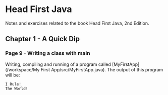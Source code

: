 # Head First Java
Notes and exercises related to the book Head First Java, 2nd Edition.

## Chapter 1 - A Quick Dip
### Page 9 - Writing a class with main  
Writing, compiling and running of a program called [MyFirstApp](/workspace/My First App/src/MyFirstApp.java). The output of this program will be:  
```
I Rule!
The World!
```
